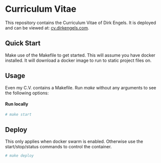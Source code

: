 # Curriculum Vitae
This repository contains the Curriculum Vitae of Dirk Engels.
It is deployed and can be viewed at: [cv.dirkengels.com](https://cv.dirkengels.com).

## Quick Start
Make use of the Makefile to get started.
This will assume you have docker installed.
It will download a docker image to run to static project files on.

## Usage
Even my C.V. contains a Makefile. Run *make* without any arguments to see the
following options:

#### Run locally
```bash
# make start
```

## Deploy
This only applies when docker swarm is enabled.
Otherwise use the start/stop/status commands to control the container.
```bash
# make deploy
```
